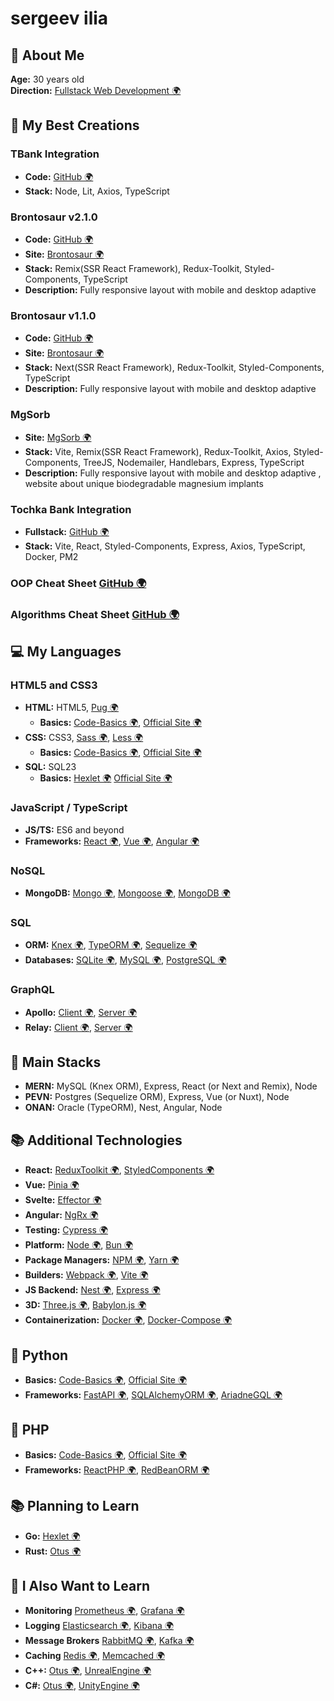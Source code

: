 # sergeev ilia

## 🌟 About Me

**Age:** 30 years old  
**Direction:** [Fullstack Web Development 🌍](https://practicum.yandex.ru/profile/web-plus/)  

## 🚀 My Best Creations 

### TBank Integration
- **Code:** [GitHub 🌍](https://github.com/gh110919/tbank-openapi)
- **Stack:** Node, Lit, Axios, TypeScript

### Brontosaur v2.1.0
- **Code:** [GitHub 🌍](https://github.com/gh110919/brontosaur_landing.remix)
- **Site:** [Brontosaur 🌍](https://promo.brontosaur.ru/)
- **Stack:** Remix(SSR React Framework), Redux-Toolkit, Styled-Components, TypeScript
- **Description:** Fully responsive layout with mobile and desktop adaptive

### Brontosaur v1.1.0
- **Code:** [GitHub 🌍](https://github.com/gh110919/brontosaur_landing.next)
- **Site:** [Brontosaur 🌍](https://gh110919.github.io/brontosaur_landing_next/)
- **Stack:** Next(SSR React Framework), Redux-Toolkit, Styled-Components, TypeScript
- **Description:** Fully responsive layout with mobile and desktop adaptive

### MgSorb
- **Site:** [MgSorb 🌍](https://mgsorb.ru/)
- **Stack:** Vite, Remix(SSR React Framework), Redux-Toolkit, Axios, Styled-Components, TreeJS, Nodemailer, Handlebars, Express, TypeScript
- **Description:** Fully responsive layout with mobile and desktop adaptive , website about unique biodegradable magnesium implants

### Tochka Bank Integration
- **Fullstack:** [GitHub 🌍](https://github.com/gh110919/tochka_bank_openapi-fullstack.docker.bun.pm2)
- **Stack:** Vite, React, Styled-Components, Express, Axios, TypeScript, Docker, PM2

### OOP Cheat Sheet [GitHub 🌍](https://github.com/gh110919/OOP)

### Algorithms Cheat Sheet [GitHub 🌍](https://github.com/gh110919/algorithms)

## 💻 My Languages

### HTML5 and CSS3
- **HTML:** HTML5, [Pug 🌍](https://pugjs.org/api/getting-started.html)
  - **Basics:** [Code-Basics 🌍](https://code-basics.com/ru/languages/html), [Official Site 🌍](https://html.spec.whatwg.org/multipage/)
- **CSS:** CSS3, [Sass 🌍](https://sass-lang.com/documentation/), [Less 🌍](https://lesscss.org/#overview)
  - **Basics:** [Code-Basics 🌍](https://code-basics.com/ru/languages/css), [Official Site 🌍](https://www.w3.org/Style/CSS/)
- **SQL:** SQL23
  - **Basics:** [Hexlet 🌍](https://ru.hexlet.io/programs/sql-basics-free) [Official Site 🌍](https://www.iso.org/standard/76583.html)

### JavaScript / TypeScript
- **JS/TS:** ES6 and beyond
- **Frameworks:** [React 🌍](https://react.dev/learn), [Vue 🌍](https://vuejs.org/guide/quick-start.html), [Angular 🌍](https://angular.io/start)

### NoSQL
- **MongoDB:** [Mongo 🌍](https://www.mongodb.com/docs/manual/tutorial/getting-started/), [Mongoose 🌍](https://mongoosejs.com/docs/guide.html), [MongoDB 🌍](https://www.mongodb.com/docs/drivers/node/current/)

### SQL
- **ORM:** [Knex 🌍](https://knexjs.org/guide/), [TypeORM 🌍](https://typeorm.io/), [Sequelize 🌍](https://sequelize.org/docs/v6/getting-started/)
- **Databases:** [SQLite 🌍](https://www.sqlite.org/quickstart.html), [MySQL 🌍](https://dev.mysql.com/doc/mysql-getting-started/en/), [PostgreSQL 🌍](https://www.postgresql.org/docs/)

### GraphQL
- **Apollo:** [Client 🌍](https://www.apollographql.com/docs/react/get-started), [Server 🌍](https://www.apollographql.com/docs/apollo-server/getting-started)
- **Relay:** [Client 🌍](https://relay.dev/docs/getting-started/installation-and-setup/), [Server 🌍](https://relay.dev/docs/guides/graphql-server-specification/)

## 🔧 Main Stacks
- **MERN:** MySQL (Knex ORM), Express, React (or Next and Remix), Node
- **PEVN:** Postgres (Sequelize ORM), Express, Vue (or Nuxt), Node
- **ONAN:** Oracle (TypeORM), Nest, Angular, Node

## 📚 Additional Technologies

- **React:** [ReduxToolkit 🌍](https://redux-toolkit.js.org/introduction/getting-started), [StyledComponents 🌍](https://styled-components.com/docs/basics#getting-started)
- **Vue:** [Pinia 🌍](https://pinia.vuejs.org/getting-started.html)
- **Svelte:** [Effector 🌍](https://effector.dev/ru/introduction/motivation/)
- **Angular:** [NgRx 🌍](https://next.ngrx.io/guide/store)
- **Testing:** [Cypress 🌍](https://docs.cypress.io/guides/getting-started/installing-cypress)
- **Platform:** [Node 🌍](https://nodejs.org/en/learn/getting-started/introduction-to-nodejs), [Bun 🌍](https://bun.sh/docs)
- **Package Managers:** [NPM 🌍](https://docs.npmjs.com/getting-started), [Yarn 🌍](https://yarnpkg.com/getting-started)
- **Builders:** [Webpack 🌍](https://webpack.js.org/guides/getting-started/), [Vite 🌍](https://vitejs.dev/guide/)
- **JS Backend:** [Nest 🌍](https://docs.nestjs.com/), [Express 🌍](https://expressjs.com/en/starter/hello-world.html)
- **3D:** [Three.js 🌍](https://threejs.org/docs/index.html#manual/en/introduction/Installation), [Babylon.js 🌍](https://doc.babylonjs.com/journey)
- **Containerization:** [Docker 🌍](https://www.docker.com/get-started/), [Docker-Compose 🌍](https://docs.docker.com/compose/)

## 🐍 Python
- **Basics:** [Code-Basics 🌍](https://code-basics.com/ru/languages/python), [Official Site 🌍](https://www.python.org/about/gettingstarted/)
- **Frameworks:** [FastAPI 🌍](https://fastapi.tiangolo.com/learn/), [SQLAlchemyORM 🌍](https://docs.sqlalchemy.org/en/20/intro.html#documentation-overview), [AriadneGQL 🌍](https://ariadnegraphql.org/docs/intro)

## 🐘 PHP
- **Basics:** [Code-Basics 🌍](https://code-basics.com/ru/languages/php), [Official Site 🌍](https://www.php.net/docs.php)
- **Frameworks:** [ReactPHP 🌍](https://reactphp.org/), [RedBeanORM 🌍](https://redbeanphp.com/api/index.html)

## 📚 Planning to Learn
- **Go:** [Hexlet 🌍](https://code-basics.com/ru/languages/go)
- **Rust:** [Otus 🌍](https://otus.ru/lessons/rust-developer-basic/)

## 🧠 I Also Want to Learn
- **Monitoring** [Prometheus 🌍](https://prometheus.io), [Grafana 🌍](https://grafana.com/)
- **Logging** [Elasticsearch 🌍](https://www.elastic.co/elasticsearch), [Kibana 🌍](https://www.elastic.co/kibana)
- **Message Brokers** [RabbitMQ 🌍](https://www.rabbitmq.com/), [Kafka 🌍](https://kafka.apache.org/)
- **Сaching** [Redis 🌍](https://redis.io/), [Memcached 🌍](https://memcached.org)
- **C++:** [Otus 🌍](https://otus.ru/lessons/cpp-specialization/), [UnrealEngine 🌍](https://www.unrealengine.com/en-US)
- **C#:** [Otus 🌍](https://otus.ru/lessons/c-sharp-specialization/), [UnityEngine 🌍](https://unity.com)

